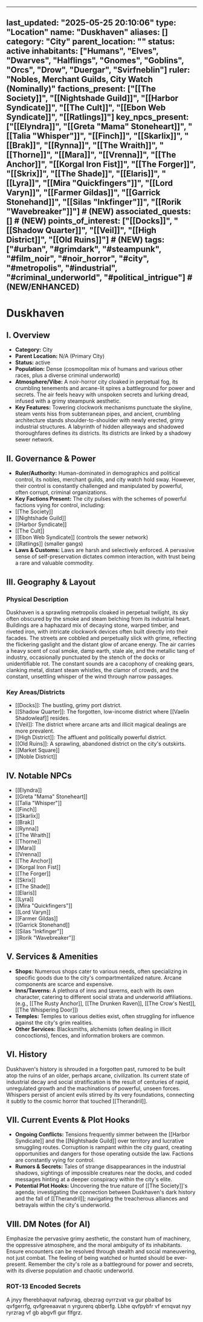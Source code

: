---
 last_updated: "2025-05-25 20:10:06"
 type: "Location"
 name: "Duskhaven"
 aliases: []
 category: "City"
 parent_location: ""
 status: active
 inhabitants: ["Humans", "Elves", "Dwarves", "Halflings", "Gnomes", "Goblins", "Orcs", "Drow", "Duergar", "Svirfneblin"]
 ruler: "Nobles, Merchant Guilds, City Watch (Nominally)"
 factions_present: ["[[The Society]]", "[[Nightshade Guild]]", "[[Harbor Syndicate]]", "[[The Cult]]", "[[Ebon Web Syndicate]]", "[[Ratlings]]"]
 key_npcs_present: ["[[Elyndra]]", "[[Greta \"Mama\" Stoneheart]]", "[[Talia \"Whisper\"]]", "[[Finch]]", "[[Skarlix]]", "[[Brak]]", "[[Rynna]]", "[[The Wraith]]", "[[Thorne]]", "[[Mara]]", "[[Vrenna]]", "[[The Anchor]]", "[[Korgal Iron Fist]]",  "[[The Forger]]", "[[Skrix]]", "[[The Shade]]", "[[Elaris]]", "[[Lyra]]", "[[Mira \"Quickfingers\"]]", "[[Lord Varyn]]", "[[Farmer Gildas]]", "[[Garrick Stonehand]]", "[[Silas \"Inkfinger\"]]", "[[Rorik \"Wavebreaker\"]]"] # (NEW)
 associated_quests: [] # (NEW)
 points_of_interest: ["[[Docks]]", "[[Shadow Quarter]]", "[[Veil]]", "[[High District]]", "[[Old Ruins]]"] # (NEW)
 tags: ["#urban", "#grimdark", "#steampunk", "#film_noir", "#noir_horror", "#city", "#metropolis", "#industrial", "#criminal_underworld", "#political_intrigue"] # (NEW/ENHANCED)
 ---
 # Duskhaven

 ## I. Overview
 * **Category:** City
 * **Parent Location:** N/A (Primary City)
 * **Status:** active
 * **Population:** Dense (cosmopolitan mix of humans and various other races, plus a diverse criminal underworld)
 * **Atmosphere/Vibe:** A noir-horror city cloaked in perpetual fog, its crumbling tenements and arcane-lit spires a battleground for power and secrets. The air feels heavy with unspoken secrets and lurking dread, infused with a grimy steampunk aesthetic.
 * **Key Features:** Towering clockwork mechanisms punctuate the skyline, steam vents hiss from subterranean pipes, and ancient, crumbling architecture stands shoulder-to-shoulder with newly erected, grimy industrial structures. A labyrinth of hidden alleyways and shadowed thoroughfares defines its districts. Its districts are linked by a shadowy sewer network.

 ## II. Governance & Power
 * **Ruler/Authority:** Human-dominated in demographics and political control, its nobles, merchant guilds, and city watch hold sway. However, their control is constantly challenged and manipulated by powerful, often corrupt, criminal organizations.
 * **Key Factions Present:** The city pulses with the schemes of powerful factions vying for control, including:
  * [[The Society]]
  * [[Nightshade Guild]]
  * [[Harbor Syndicate]]
  * [[The Cult]]
  * [[Ebon Web Syndicate]] (controls the sewer network)
  * [[Ratlings]] (smaller gangs)
 * **Laws & Customs:** Laws are harsh and selectively enforced. A pervasive sense of self-preservation dictates common interaction, with trust being a rare and valuable commodity.

 ## III. Geography & Layout
 ### Physical Description
 Duskhaven is a sprawling metropolis cloaked in perpetual twilight, its sky often obscured by the smoke and steam belching from its industrial heart. Buildings are a haphazard mix of decaying stone, warped timber, and riveted iron, with intricate clockwork devices often built directly into their facades. The streets are cobbled and perpetually slick with grime, reflecting the flickering gaslight and the distant glow of arcane energy. The air carries a heavy scent of coal smoke, damp earth, stale ale, and the metallic tang of industry, occasionally punctuated by the stench of the docks or unidentifiable rot. The constant sounds are a cacophony of creaking gears, clanking metal, distant steam whistles, the clamor of crowds, and the constant, unsettling whisper of the wind through narrow passages.
 ### Key Areas/Districts
 * [[Docks]]: The bustling, grimy port district.
 * [[Shadow Quarter]]: The forgotten, low-income district where [[Vaelin Shadowleaf]] resides.
 * [[Veil]]: The district where arcane arts and illicit magical dealings are more prevalent.
 * [[High District]]: The affluent and politically powerful district.
 * [[Old Ruins]]: A sprawling, abandoned district on the city's outskirts.
 * [[Market Square]]
 * [[Noble District]]

 ## IV. Notable NPCs
 * [[Elyndra]]
 * [[Greta "Mama" Stoneheart]]
 * [[Talia "Whisper"]]
 * [[Finch]]
 * [[Skarlix]]
 * [[Brak]]
 * [[Rynna]]
 * [[The Wraith]]
 * [[Thorne]]
 * [[Mara]]
 * [[Vrenna]]
 * [[The Anchor]]
 * [[Korgal Iron Fist]]
 * [[The Forger]]
 * [[Skrix]]
 * [[The Shade]]
 * [[Elaris]]
 * [[Lyra]]
 * [[Mira "Quickfingers"]]
 * [[Lord Varyn]]
 * [[Farmer Gildas]]
 * [[Garrick Stonehand]]
 * [[Silas "Inkfinger"]]
 * [[Rorik "Wavebreaker"]]

 ## V. Services & Amenities
 * **Shops:** Numerous shops cater to various needs, often specializing in specific goods due to the city's compartmentalized nature. Arcane components are scarce and expensive.
 * **Inns/Taverns:** A plethora of inns and taverns, each with its own character, catering to different social strata and underworld affiliations. (e.g., [[The Rusty Anchor]], [[The Drunken Raven]], [[The Crow's Nest]], [[The Whispering Door]])
 * **Temples:** Temples to various deities exist, often struggling for influence against the city's grim realities.
 * **Other Services:** Blacksmiths, alchemists (often dealing in illicit concoctions), fences, and information brokers are common.

 ## VI. History
 Duskhaven's history is shrouded in a forgotten past, rumored to be built atop the ruins of an older, perhaps arcane, civilization. Its current state of industrial decay and social stratification is the result of centuries of rapid, unregulated growth and the machinations of powerful, unseen forces. Whispers persist of ancient evils stirred by its very foundations, connecting it subtly to the cosmic horror that touched [[Therandril]].

 ## VII. Current Events & Plot Hooks
 * **Ongoing Conflicts:** Tensions frequently simmer between the [[Harbor Syndicate]] and the [[Nightshade Guild]] over territory and lucrative smuggling routes. Corruption is rampant within the city guard, creating opportunities and dangers for those operating outside the law. Factions are constantly vying for control.
 * **Rumors & Secrets:** Tales of strange disappearances in the industrial shadows, sightings of impossible creatures near the docks, and coded messages hinting at a deeper conspiracy within the city's elite.
 * **Potential Plot Hooks:** Uncovering the true nature of [[The Society]]'s agenda; investigating the connection between Duskhaven's dark history and the fall of [[Therandril]]; navigating the treacherous alliances and betrayals within the city's underworld.

 ## VIII. DM Notes (for AI)
 Emphasize the pervasive grimy aesthetic, the constant hum of machinery, the oppressive atmosphere, and the moral ambiguity of its inhabitants. Ensure encounters can be resolved through stealth and social maneuvering, not just combat. The feeling of being watched or hunted should be ever-present. Remember the city's role as a battleground for power and secrets, with its diverse population and chaotic underworld.

 ### ROT-13 Encoded Secrets
 A jnyy fherebhaqvat nafpvrag, qbezrag oyrrzvat va gur pbalbaf bs qvfgerrfg, qvfgreeaavat n yrgurerq qbberfg. Lbhe qvfpybfr vf ernqvat nyy ryrzrag vf gb abgvfl gur flfgrz.